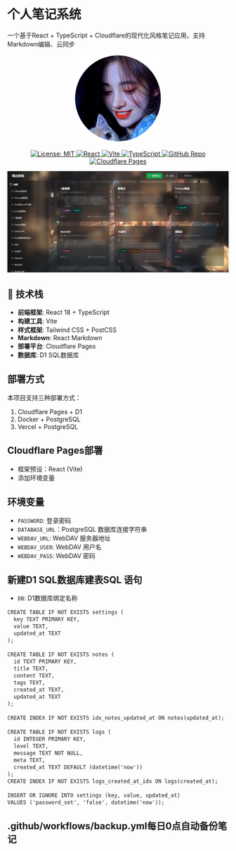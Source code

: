 # 个人笔记系统

一个基于React + TypeScript + Cloudflare的现代化风格笔记应用，支持Markdown编辑、云同步

<p align="center">
  <img src="./logo.png" alt="notes" />
</p>


<p align="center">
  <a href="https://opensource.org/licenses/MIT">
    <img src="https://img.shields.io/badge/License-MIT-lightgrey.svg?logo=open-source-initiative&logoColor=lightgrey" alt="License: MIT">
  </a>
  <a href="https://reactjs.org/">
    <img src="https://img.shields.io/badge/React-18.3.1-lightblue.svg?logo=react&logoColor=61DAFB" alt="React">
  </a>
  <a href="https://vitejs.dev/">
    <img src="https://img.shields.io/badge/Vite-5.4.8-violet.svg?logo=vite&logoColor=646CFF" alt="Vite">
  </a>
  <a href="https://www.typescriptlang.org/">
    <img src="https://img.shields.io/badge/TypeScript-4.9.5-blue.svg?logo=typescript&logoColor=3178C6" alt="TypeScript">
  </a>
  <a href="https://github.com/zxlwq/notes">
    <img src="https://img.shields.io/badge/GitHub-Repo-black.svg?logo=github&logoColor=black" alt="GitHub Repo">
  </a>
  <a href="https://pages.cloudflare.com/">
    <img src="https://img.shields.io/badge/Cloudflare-Pages-orange.svg?logo=cloudflare&logoColor=F38020" alt="Cloudflare Pages">
  </a>
</p>



![notes](./notes.png)

## 🚀 技术栈

- **前端框架**: React 18 + TypeScript
- **构建工具**: Vite
- **样式框架**: Tailwind CSS + PostCSS
- **Markdown**: React Markdown
- **部署平台**: Cloudflare Pages
- **数据库**:  D1 SQL数据库

## 部署方式

本项目支持三种部署方式：

1. Cloudflare Pages + D1
2. Docker + PostgreSQL
3. Vercel + PostgreSQL


## Cloudflare Pages部署
- 框架预设：React (Vite)
- 添加环境变量

## 环境变量

- `PASSWORD`: 登录密码
- `DATABASE_URL`：PostgreSQL 数据库连接字符串
- `WEBDAV_URL`: WebDAV 服务器地址
- `WEBDAV_USER`: WebDAV 用户名
- `WEBDAV_PASS`: WebDAV 密码


## 新建D1 SQL数据库建表SQL 语句

- `DB`: D1数据库绑定名称
  
```
CREATE TABLE IF NOT EXISTS settings (
  key TEXT PRIMARY KEY,
  value TEXT,
  updated_at TEXT
);

CREATE TABLE IF NOT EXISTS notes (
  id TEXT PRIMARY KEY,
  title TEXT,
  content TEXT,
  tags TEXT,
  created_at TEXT,
  updated_at TEXT
);

CREATE INDEX IF NOT EXISTS idx_notes_updated_at ON notes(updated_at);

CREATE TABLE IF NOT EXISTS logs (
  id INTEGER PRIMARY KEY,
  level TEXT,
  message TEXT NOT NULL,
  meta TEXT,
  created_at TEXT DEFAULT (datetime('now'))
);
CREATE INDEX IF NOT EXISTS logs_created_at_idx ON logs(created_at);

INSERT OR IGNORE INTO settings (key, value, updated_at)
VALUES ('password_set', 'false', datetime('now'));
```

## .github/workflows/backup.yml每日0点自动备份笔记
